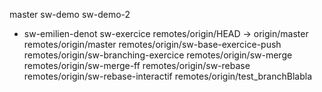 master
  sw-demo
  sw-demo-2
* sw-emilien-denot
  sw-exercice
  remotes/origin/HEAD -> origin/master
  remotes/origin/master
  remotes/origin/sw-base-exercice-push
  remotes/origin/sw-branching-exercice
  remotes/origin/sw-merge
  remotes/origin/sw-merge-ff
  remotes/origin/sw-rebase
  remotes/origin/sw-rebase-interactif
  remotes/origin/test_branchBlabla

